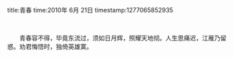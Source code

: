 title:青春
time:2010年 6月 21日
timestamp:1277065852935

&nbsp; 
<P style="TEXT-INDENT: 2em;">青春容不得，毕竟东流过，须如日月辉，照耀天地彻。人生思痛迟，江雁乃留惑。劝君悔悟时，独倚英雄寞。</P>